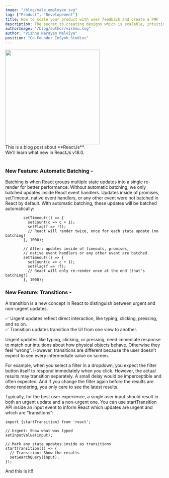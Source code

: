 ```yaml
---
image: "/blog/male_employee.svg"
tag: ["Product", "Developement"]
title: How to scale your product with user feedback and create a PMF
description: The secret to creating designs which is scalable, intuitive and customers love to use is pretty simple. You just have to be observant. Observant to
authorImage: "/blog/author/vishnu.svg"
author: "Vishnu Narayan Malviya"
position: "Co-Founder InSynk Studios"
---
```


<img src="https://raw.githubusercontent.com/reactjs/reactjs.org/main/src/icons/logo.svg" width="300" height="300"/>

<div>
  This is a blog post about **ReactJs**. <br/>
  We'll learn what new in ReactJs v18.0.
</div>

<br/>

### New Feature: Automatic Batching -

Batching is when React groups multiple state updates into a single re-render for better performance. Without automatic batching, we only batched updates inside React event handlers. Updates inside of promises, setTimeout, native event handlers, or any other event were not batched in React by default. With automatic batching, these updates will be batched automatically:

```js: // Before: only React events were batched.
        setTimeout(() => {
          setCount(c => c + 1);
          setFlag(f => !f);
          // React will render twice, once for each state update (no batching)
        }, 1000);

        // After: updates inside of timeouts, promises,
        // native event handlers or any other event are batched.
        setTimeout(() => {
          setCount(c => c + 1);
          setFlag(f => !f);
          // React will only re-render once at the end (that's batching!)
        }, 1000);
```

### New Feature: Transitions -

A transition is a new concept in React to distinguish between urgent and non-urgent updates.

✅ Urgent updates reflect direct interaction, like typing, clicking, pressing, and so on.<br/>
✅ Transition updates transition the UI from one view to another.

Urgent updates like typing, clicking, or pressing, need immediate response to match our intuitions about how physical objects behave. Otherwise they feel “wrong”. However, transitions are different because the user doesn’t expect to see every intermediate value on screen.

For example, when you select a filter in a dropdown, you expect the filter button itself to respond immediately when you click. However, the actual results may transition separately. A small delay would be imperceptible and often expected. And if you change the filter again before the results are done rendering, you only care to see the latest results.

Typically, for the best user experience, a single user input should result in both an urgent update and a non-urgent one. You can use startTransition API inside an input event to inform React which updates are urgent and which are “transitions”:

```js:
import {startTransition} from 'react';

// Urgent: Show what was typed
setInputValue(input);

// Mark any state updates inside as transitions
startTransition(() => {
  // Transition: Show the results
  setSearchQuery(input);
});

```

<div> And this is it!!</div>
